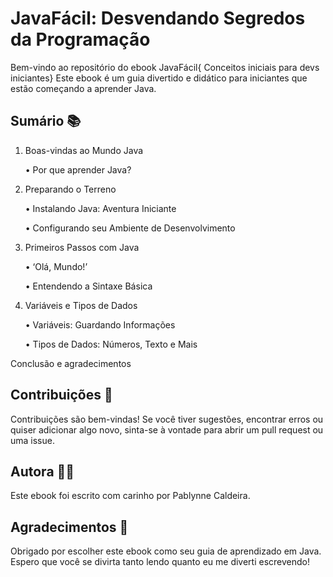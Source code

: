 # JavaFácil: Desvendando Segredos da Programação
Bem-vindo ao repositório do ebook JavaFácil{ Conceitos iniciais para devs iniciantes}
Este ebook é um guia divertido e didático para iniciantes que estão começando a aprender Java.

## Sumário 📚
1. Boas-vindas ao Mundo Java

    • Por que aprender Java?

2. Preparando o Terreno

    • Instalando Java: Aventura Iniciante

    • Configurando seu Ambiente de Desenvolvimento

3. Primeiros Passos com Java

     • ‘Olá, Mundo!’

   •  Entendendo a Sintaxe Básica

4. Variáveis e Tipos de Dados

    • Variáveis: Guardando Informações

    • Tipos de Dados: Números, Texto e Mais

Conclusão e agradecimentos

## Contribuições 🤝
Contribuições são bem-vindas! Se você tiver sugestões, encontrar erros ou quiser adicionar algo novo, sinta-se à vontade para abrir um pull request ou uma issue.

## Autora 👩‍💻
Este ebook foi escrito com carinho por Pablynne Caldeira.

## Agradecimentos 💌
Obrigado por escolher este ebook como seu guia de aprendizado em Java. Espero que você se divirta tanto lendo quanto eu me diverti escrevendo!

